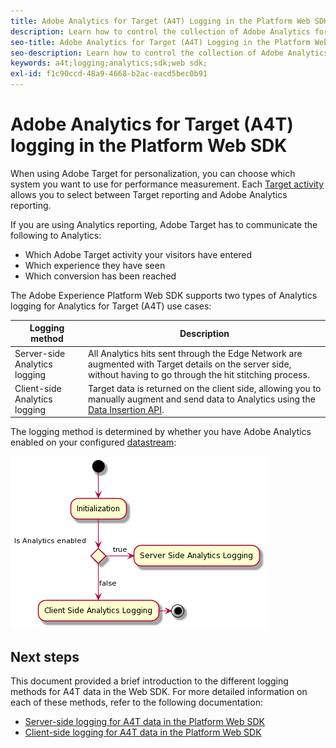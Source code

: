 ```yaml
---
title: Adobe Analytics for Target (A4T) Logging in the Platform Web SDK
description: Learn how to control the collection of Adobe Analytics for Target (A4T) data using the Experience Platform Web SDK.
seo-title: Adobe Analytics for Target (A4T) Logging in the Platform Web SDK
seo-description: Learn how to control the collection of Adobe Analytics for Target (A4T) data using the Experience Platform Web SDK.
keywords: a4t;logging;analytics;sdk;web sdk;
exl-id: f1c90ccd-48a9-4668-b2ac-eacd5bec0b91
---
```

# Adobe Analytics for Target (A4T) logging in the Platform Web SDK

When using Adobe Target for personalization, you can choose which system you want to use for performance measurement. Each [Target activity](https://experienceleague.adobe.com/docs/target/using/activities/target-activities-guide.html) allows you to select between Target reporting and Adobe Analytics reporting. 

If you are using Analytics reporting, Adobe Target has to communicate the following to Analytics:

* Which Adobe Target activity your visitors have entered
* Which experience they have seen
* Which conversion has been reached

The Adobe Experience Platform Web SDK supports two types of Analytics logging for Analytics for Target (A4T) use cases:

| Logging method | Description |
| --- | --- |
| Server-side Analytics logging | All Analytics hits sent through the Edge Network are augmented with Target details on the server side, without having to go through the hit stitching process.  | 
| Client-side Analytics logging | Target data is returned on the client side, allowing you to manually augment and send data to Analytics using the [Data Insertion API](https://experienceleague.adobe.com/docs/analytics/import/c-data-insertion-api.html).| 

The logging method is determined by whether you have Adobe Analytics enabled on your configured [datastream](../../../fundamentals/datastreams.md):

![Logging method decision flow](../assets/analytics-logging.png)

## Next steps

This document provided a brief introduction to the different logging methods for A4T data in the Web SDK. For more detailed information on each of these methods, refer to the following documentation:

* [Server-side logging for A4T data in the Platform Web SDK](./server-side.md)
* [Client-side logging for A4T data in the Platform Web SDK](./client-side.md)
